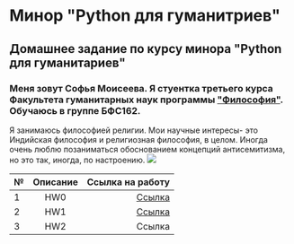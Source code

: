 # Минор "Python для гуманитриев"
## Домашнее задание по курсу минора "Python для гуманитариев"
### Меня зовут Софья Моисеева. Я стуентка третьего курса Факультета гуманитарных наук программы ["Философия"](https://www.hse.ru/ba/phil/ "жми"). Обучаюсь в группе БФС162. 
Я занимаюсь философией религии. Мои научные интересы- это Индийская философия и религиозная философия, в целом. Иногда очень люблю позаниматься обоснованием концепций антисемитизма, но это так, иногда, по настроению.
![](https://cs5.pikabu.ru/images/big_size_comm/2015-08_6/1440690963117051030.jpg)

|№|Описание|Ссылка на работу|
---|:---:|---:
|1|HW0|[Ссылка](https://github.com/soniamois/python-dh-hw/blob/master/README.md)|
|2|HW1|[Ссылка](https://github.com/soniamois/python-dh-hw/blob/master/HW1.ipynb)|
|3|HW2|Ссылка|

